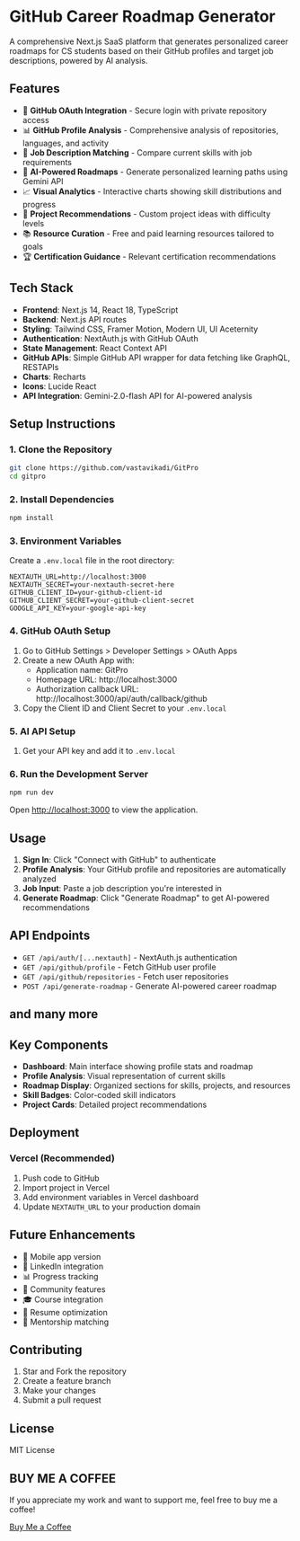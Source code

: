 # GitHub Career Roadmap Generator

A comprehensive Next.js SaaS platform that generates personalized career roadmaps for CS students based on their GitHub profiles and target job descriptions, powered by AI analysis.

## Features

- 🔐 **GitHub OAuth Integration** - Secure login with private repository access
- 📊 **GitHub Profile Analysis** - Comprehensive analysis of repositories, languages, and activity
- 🎯 **Job Description Matching** - Compare current skills with job requirements
- 🤖 **AI-Powered Roadmaps** - Generate personalized learning paths using Gemini API
- 📈 **Visual Analytics** - Interactive charts showing skill distributions and progress
- 🚀 **Project Recommendations** - Custom project ideas with difficulty levels
- 📚 **Resource Curation** - Free and paid learning resources tailored to goals
- 🏆 **Certification Guidance** - Relevant certification recommendations

## Tech Stack

- **Frontend**: Next.js 14, React 18, TypeScript
- **Backend**: Next.js API routes
- **Styling**: Tailwind CSS, Framer Motion, Modern UI, UI Aceternity
- **Authentication**: NextAuth.js with GitHub OAuth
- **State Management**: React Context API
- **GitHub APIs**: Simple GitHub API wrapper for data fetching like GraphQL, RESTAPIs
- **Charts**: Recharts
- **Icons**: Lucide React
- **API Integration**: Gemini-2.0-flash API for AI-powered analysis

## Setup Instructions

### 1. Clone the Repository
```bash
git clone https://github.com/vastavikadi/GitPro
cd gitpro
```

### 2. Install Dependencies
```bash
npm install
```

### 3. Environment Variables
Create a `.env.local` file in the root directory:

```env
NEXTAUTH_URL=http://localhost:3000
NEXTAUTH_SECRET=your-nextauth-secret-here
GITHUB_CLIENT_ID=your-github-client-id
GITHUB_CLIENT_SECRET=your-github-client-secret
GOOGLE_API_KEY=your-google-api-key
```

### 4. GitHub OAuth Setup
1. Go to GitHub Settings > Developer Settings > OAuth Apps
2. Create a new OAuth App with:
   - Application name: GitPro
   - Homepage URL: http://localhost:3000
   - Authorization callback URL: http://localhost:3000/api/auth/callback/github
3. Copy the Client ID and Client Secret to your `.env.local`

### 5. AI API Setup
1. Get your API key and add it to `.env.local`

### 6. Run the Development Server
```bash
npm run dev
```

Open [http://localhost:3000](http://localhost:3000) to view the application.

## Usage

1. **Sign In**: Click "Connect with GitHub" to authenticate
2. **Profile Analysis**: Your GitHub profile and repositories are automatically analyzed
3. **Job Input**: Paste a job description you're interested in
4. **Generate Roadmap**: Click "Generate Roadmap" to get AI-powered recommendations

## API Endpoints

- `GET /api/auth/[...nextauth]` - NextAuth.js authentication
- `GET /api/github/profile` - Fetch GitHub user profile
- `GET /api/github/repositories` - Fetch user repositories
- `POST /api/generate-roadmap` - Generate AI-powered career roadmap
## and many more

## Key Components

- **Dashboard**: Main interface showing profile stats and roadmap
- **Profile Analysis**: Visual representation of current skills
- **Roadmap Display**: Organized sections for skills, projects, and resources
- **Skill Badges**: Color-coded skill indicators
- **Project Cards**: Detailed project recommendations

## Deployment

### Vercel (Recommended)
1. Push code to GitHub
2. Import project in Vercel
3. Add environment variables in Vercel dashboard
4. Update `NEXTAUTH_URL` to your production domain

## Future Enhancements

- 📱 Mobile app version
- 🔗 LinkedIn integration
- 📊 Progress tracking
- 👥 Community features
- 🎓 Course integration
- 📝 Resume optimization
- 🤝 Mentorship matching

## Contributing

1. Star and Fork the repository
2. Create a feature branch
3. Make your changes
4. Submit a pull request

## License
MIT License

## BUY ME A COFFEE
If you appreciate my work and want to support me, feel free to buy me a coffee!

[Buy Me a Coffee](https://coff.ee/vastavikadi)